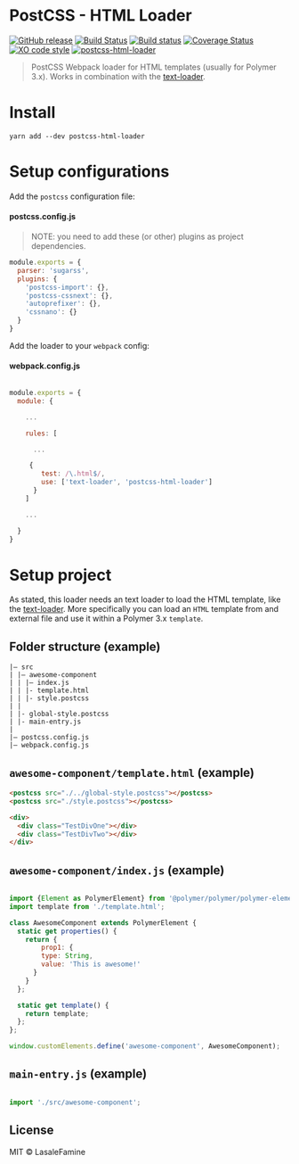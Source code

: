 # PostCSS - HTML Loader

[![GitHub release](https://img.shields.io/github/release/PolymerX/postcss-html-loader.svg?style=flat-square)](https://github.com/PolymerX/postcss-html-loader)
[![Build Status](https://travis-ci.org/PolymerX/postcss-html-loader.svg?branch=master&style=flat-square)](https://travis-ci.org/PolymerX/postcss-html-loader)
[![Build status](https://ci.appveyor.com/api/projects/status/0ksik9f3euryjq9x?svg=true)](https://ci.appveyor.com/project/LasaleFamine/postcss-html-loader)
[![Coverage Status](https://coveralls.io/repos/github/PolymerX/postcss-html-loader/badge.svg?branch=master&style=flat-square)](https://coveralls.io/github/PolymerX/postcss-html-loader?branch=master)
[![XO code style](https://img.shields.io/badge/code_style-XO-5ed9c7.svg?style=flat-square)](https://github.com/sindresorhus/xo)
[![postcss-html-loader](https://img.shields.io/badge/polymerX-postcss--html--loader-red.svg?style=flat-square)](https://github.com/PolymerX/postcss-html-loader)

> PostCSS Webpack loader for HTML templates (usually for Polymer 3.x). Works in combination with the [text-loader](https://www.npmjs.com/package/text-loader).

# Install

    yarn add --dev postcss-html-loader

# Setup configurations

Add the `postcss` configuration file:

#### postcss.config.js

> NOTE: you need to add these (or other) plugins as project dependencies.

```js
module.exports = {
  parser: 'sugarss',
  plugins: {
    'postcss-import': {},
    'postcss-cssnext': {},
    'autoprefixer': {},
    'cssnano': {}
  }
}
```

Add the loader to your `webpack` config:

#### webpack.config.js

```js

module.exports = {
  module: {

    ...

    rules: [

      ...

     {
        test: /\.html$/,
        use: ['text-loader', 'postcss-html-loader']
      }
    ]

    ...

  }
}

```


# Setup project

As stated, this loader needs an text loader to load the HTML template, like the [text-loader](https://www.npmjs.com/package/text-loader). More specifically you can load an `HTML` template from and external file and use it within a Polymer 3.x `template`.

## Folder structure (example)

    |– src
    | |– awesome-component
    | | |– index.js
    | | |- template.html
    | | |- style.postcss
    | |
    | |- global-style.postcss
    | |- main-entry.js
    |
    |– postcss.config.js
    |– webpack.config.js

## `awesome-component/template.html` (example)

```html
<postcss src="./../global-style.postcss"></postcss>
<postcss src="./style.postcss"></postcss>

<div>
  <div class="TestDivOne"></div>
  <div class="TestDivTwo"></div>
</div>
```

## `awesome-component/index.js` (example)

```js

import {Element as PolymerElement} from '@polymer/polymer/polymer-element';
import template from './template.html';

class AwesomeComponent extends PolymerElement {
  static get properties() {
    return {
        prop1: {
        type: String,
        value: 'This is awesome!'
      }
    }
  };

  static get template() {
    return template;
  };
};

window.customElements.define('awesome-component', AwesomeComponent);

```

## `main-entry.js` (example)

```js

import './src/awesome-component';

```


## License

MIT © LasaleFamine